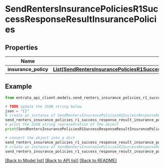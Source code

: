 # SendRentersInsurancePoliciesR1SuccessResponseResultInsurancePolicies


## Properties

Name | Type | Description | Notes
------------ | ------------- | ------------- | -------------
**insurance_policy** | [**List[SendRentersInsurancePoliciesR1SuccessResponseResultInsurancePoliciesInsurancePolicyInner]**](SendRentersInsurancePoliciesR1SuccessResponseResultInsurancePoliciesInsurancePolicyInner.md) |  | 

## Example

```python
from entrata_api_client.models.send_renters_insurance_policies_r1_success_response_result_insurance_policies import SendRentersInsurancePoliciesR1SuccessResponseResultInsurancePolicies

# TODO update the JSON string below
json = "{}"
# create an instance of SendRentersInsurancePoliciesR1SuccessResponseResultInsurancePolicies from a JSON string
send_renters_insurance_policies_r1_success_response_result_insurance_policies_instance = SendRentersInsurancePoliciesR1SuccessResponseResultInsurancePolicies.from_json(json)
# print the JSON string representation of the object
print(SendRentersInsurancePoliciesR1SuccessResponseResultInsurancePolicies.to_json())

# convert the object into a dict
send_renters_insurance_policies_r1_success_response_result_insurance_policies_dict = send_renters_insurance_policies_r1_success_response_result_insurance_policies_instance.to_dict()
# create an instance of SendRentersInsurancePoliciesR1SuccessResponseResultInsurancePolicies from a dict
send_renters_insurance_policies_r1_success_response_result_insurance_policies_from_dict = SendRentersInsurancePoliciesR1SuccessResponseResultInsurancePolicies.from_dict(send_renters_insurance_policies_r1_success_response_result_insurance_policies_dict)
```
[[Back to Model list]](../README.md#documentation-for-models) [[Back to API list]](../README.md#documentation-for-api-endpoints) [[Back to README]](../README.md)


